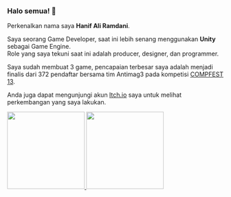 ### Halo semua! 👋

Perkenalkan nama saya **Hanif Ali Ramdani**.  

Saya seorang Game Developer, saat ini lebih senang menggunakan **Unity** sebagai Game Engine.  
Role yang saya tekuni saat ini adalah producer, designer, dan programmer.  

Saya sudah membuat 3 game, pencapaian terbesar saya adalah menjadi finalis dari 372 pendaftar bersama tim Antimag3 pada kompetisi [COMPFEST 13](https://www.instagram.com/p/CT9tkLOvbGR/).  

Anda juga dapat mengunjungi akun [Itch.io](https://hijaz.itch.io/) saya untuk melihat perkembangan yang saya lakukan.  

<!--
- 🔭 I’m currently working on ...
- 🌱 I’m currently learning ...
- 👯 I’m looking to collaborate on ...
- 🤔 I’m looking for help with ...
- 💬 Ask me about ...
- 📫 How to reach me: ...
- 😄 Pronouns: ...
- ⚡ Fun fact: ...
-->

<p align="left">
<a href="https://github.com/HijazP">
  <img height="180em" src="https://github-readme-stats-eight-theta.vercel.app/api?username=HijazP&show_icons=true&theme=midnight-purple&include_all_commits=true&count_private=true"/>
  <img height="180em" src="https://github-readme-stats-eight-theta.vercel.app/api/top-langs/?username=HijazP&layout=compact&langs_count=8&theme=midnight-purple"/>
</a>
</p>
